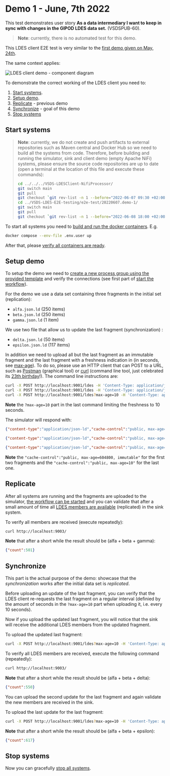 # Demo 1 - June, 7th 2022

This test demonstrates user story **As a data intermediary I want to keep in sync with changes in the GIPOD LDES data set.** (VSDSPUB-60).

> **Note**: currently, there is no automated test for this demo.

This LDES client E2E test is very similar to the [first demo given on May, 24th](../20220524.demo-1/README.md).

The same context applies:

![LDES client demo - component diagram](https://www.plantuml.com/plantuml/png/ZLHDSzf03BtxLwXS2ZCaN7hgAGqaQLhQC86ScSKMU2VxuUvgxMOw-U_L6jkn0vqf5tjalQUd9uahJy9Hq0f6oyND6b8bqH1ag2rSG6frOKqTaEBWX1ub7wH9LSWGSgB2VvxDdAWk3vBoi0iUNMeDSVub8sU54YPINtZAbDpDvfykLZ7qz6Cvqy8JEWvjvssDou9pauGaAOJ_4PCaAtJUcZ5X99l2Q5E_Z2P9idxXDxsz-KrZBtLGWcnCkBjVFIoWYumuj9QwQ0lkdJZeM84xAT71M2ZcCu9aYR2t3exuEhT9gNAPvX3R5j9u86j11uvaWiI4bGo4cETfuxD6lMFn46DHnL9IRFlhPhDgcKMQOa7I7620s3khWVA1HRsEhsqmcN0luygwvxsorTRN7wR30I_Oqz7aJmBycn_5epi5lqEruHPvH3TZ6H-JjeMpANfV-zq7T_7OxpTHYlXCWoVkvqiXKcxffxoLRtbGEL4Kx4Hqli-qNdpdZay5_0eOa4dhPsJlqzwoxbkfy2moBlD0-BqfxJFMupYhcyycEfNzGtbKN8DvQNKmCkKLigOf_Pgy9id7HrJRHRUwFSDJXu8Gc1zSC6-UywT8kMQMY7qwutT_rHsIarYYhvdsLZ677wwvRpbXh95ocy7TpMRIy3-UuMyDBeBFcLYQJ9Oo2q8DLhGZQD9Fp6LtAlREdqCzdSoYEPkcvW3oNlxgOTtfNtRUzbqf9LRD5P-uqEb-0zQL-HZb_gL1nRlc2oLmMAWuLynw-EGAJSP_Oty1 'LDES client demo - component diagram')

To demonstrate the correct working of the LDES client you need to:

1. [Start systems](#start-systems).
2. [Setup demo](#setup-demo).
3. [Replicate](#replicate) - previous demo
4. [Synchronize](#synchronize) - goal of this demo
5. [Stop systems](#stop-systems)

## Start systems

> **Note**: currently, we do not create and push artifacts to external repositories such as Maven central and Docker Hub so we need to build all the systems from code. Therefore, before building and running the simulator, sink and client demo (empty Apache NiFi) systems, please ensure the source code repositories are up to date (open a terminal at the location of this file and execute these commands):
> ```bash
> cd ../../../VSDS-LDESClient-NifiProcessor/
> git switch main
> git pull
> git checkout `git rev-list -n 1 --before="2022-06-07 09:30 +02:00" main`
> cd ../VSDS-LDES-E2E-testing/e2e-test/20220607.demo-1/
> git switch main
> git pull
> git checkout `git rev-list -n 1 --before="2022-06-08 18:00 +02:00" main` #Note: we moved the E2E tests and needed to redo the support files
>```

To start all systems you need to [build and run the docker containers](../20220524.demo-1/README.md#start-docker-containers). E.g.

```bash
docker compose --env-file .env.user up
```

After that, please [verify all containers are ready](../20220524.demo-1/README.md#verify-docker-containers-are-started).

## Setup demo
To setup the demo we need to [create a new process group using the provided template](../20220524.demo-1/README.md#upload-nifi-workflow) and verify the connections (see first part of [start the workflow](../20220524.demo-1/README.md#start-the-workflow)).

For the demo we use a data set containing three fragments in the initial set (replication):
* `alfa.json.ld` (250 items)
* `beta.json.ld` (250 items)
* `gamma.json.ld` (1 item)

We use two file that allow us to update the last fragment (synchronization) :
* `delta.json.ld` (50 items)
* `epsilon.json.ld` (117 items)

In addition we need to upload all but the last fragment as an immutable fragment and the last fragment with a freshness indication in (in seconds, see [max-age](https://developer.mozilla.org/en-US/docs/Web/HTTP/Headers/Cache-Control#response_directives)). To do so, please use an HTTP client that can POST to a URL, such as [Postman](https://www.postman.com/) (graphical tool) or [curl](https://curl.se/) (command line tool, just celebrated its [23th birthday](https://daniel.haxx.se/blog/2021/03/20/curl-is-23-years-old-today/)!). The command line instructions are:
```bash
curl -X POST http://localhost:9001/ldes -H 'Content-Type: application/json-ld' -d '@data/gipod/initial/alfa.jsonld'
curl -X POST http://localhost:9001/ldes -H 'Content-Type: application/json-ld' -d '@data/gipod/initial/beta.jsonld'
curl -X POST http://localhost:9001/ldes?max-age=10 -H 'Content-Type: application/json-ld' -d '@data/gipod/initial/gamma.jsonld'
```

**Note** the `?max-age=10` part in the last command limiting the freshness to 10 seconds.

The simulator will respond with:
```json
{"content-type":"application/json-ld","cache-control":"public, max-age=604800, immutable","id":"/api/v1/ldes/mobility-hindrances?generatedAtTime=2022-05-20T09:58:15.867Z"}

{"content-type":"application/json-ld","cache-control":"public, max-age=604800, immutable","id":"/api/v1/ldes/mobility-hindrances?generatedAtTime=2022-05-25T10:22:45.82Z"}

{"content-type":"application/json-ld","cache-control":"public, max-age=10","id":"/api/v1/ldes/mobility-hindrances?generatedAtTime=2022-06-03T07:58:29.2Z"}
```

**Note** the `"cache-control":"public, max-age=604800, immutable"` for the first two fragments and the `"cache-control":"public, max-age=10"` for the last one.

## Replicate
After all systems are running and the fragments are uploaded to the simulator, [the workflow can be started](../20220524.demo-1/README.md#start-the-workflow) and you can validate that after a small amount of time all [LDES members are available](../20220524.demo-1/README.md#verify-ldes-members-received) (replicated) in the sink system.

To verify all members are received (execute repeatedly):
```bash
curl http://localhost:9003/
```
**Note** that after a short while the result should be (alfa + beta + gamma):
```json
{"count":501}
```

## Synchronize
This part is the actual purpose of the demo: showcase that the *synchronization* works after the initial data set is *replicated*.

Before uploading an update of the last fragment, you can verify that the LDES client re-requests the last fragment on a regular interval (definied by the amount of seconds in the `?max-age=10` part when uploading it, i.e. every 10 seconds).

Now if you upload the updated last fragment, you will notice that the sink will receive the additional LDES members from the updated fragment.

To upload the updated last fragment:
```bash
curl -X POST http://localhost:9001/ldes?max-age=10 -H 'Content-Type: application/json-ld' -d '@data/gipod/updates/delta.jsonld'
```

To verify all LDES members are received, execute the following command (repeatedly):
```bash
curl http://localhost:9003/
```
**Note** that after a short while the result should be (alfa + beta + delta):
```json
{"count":550}
```

You can upload the second update for the last fragment and again validate the new members are received in the sink.

To upload the last update for the last fragment:
```bash
curl -X POST http://localhost:9001/ldes?max-age=10 -H 'Content-Type: application/json-ld' -d '@data/gipod/updates/epsilon.jsonld'
```
**Note** that after a short while the result should be (alfa + beta + epsilon):
```json
{"count":617}
```

## Stop systems
Now you can gracefully [stop all systems](../20220524.demo-1/README.md#stop-docker-containers).
